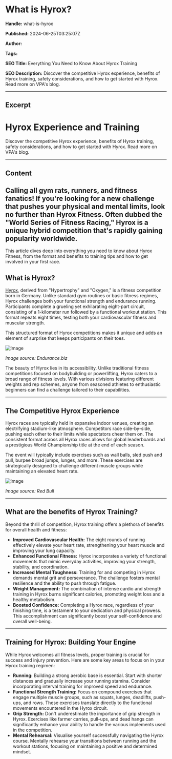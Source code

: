 # What is Hyrox?

**Handle:** what-is-hyrox

**Published:** 2024-06-25T03:25:07Z

**Author:**  

**Tags:** 

**SEO Title:** Everything You Need to Know About Hyrox Training

**SEO Description:** Discover the competitive Hyrox experience, benefits of Hyrox training, safety considerations, and how to get started with Hyrox. Read more on VPA's blog.

---

## Excerpt

# Hyrox Experience and Training

Discover the competitive Hyrox experience, benefits of Hyrox training, safety considerations, and how to get started with Hyrox. Read more on VPA's blog.

---

## Content

## Calling all gym rats, runners, and fitness fanatics! If you're looking for a new challenge that pushes your physical and mental limits, look no further than Hyrox Fitness. Often dubbed the "World Series of Fitness Racing," **Hyrox** is a unique hybrid competition that's rapidly gaining popularity worldwide.

This article dives deep into everything you need to know about Hyrox Fitness, from the format and benefits to training tips and how to get involved in your first race.

## What is Hyrox?

[Hyrox](https://hyrox.com/the-fitness-race/), derived from "Hypertrophy" and "Oxygen," is a fitness competition born in Germany. Unlike standard gym routines or basic fitness regimes, Hyrox challenges both your functional strength and endurance running. Participants complete a grueling yet exhilarating eight-part circuit, consisting of a 1-kilometer run followed by a functional workout station. This format repeats eight times, testing both your cardiovascular fitness and muscular strength.

This structured format of Hyrox competitions makes it unique and adds an element of surprise that keeps participants on their toes.

![Image](https://i.shgcdn.com/68c53d00-5f39-404e-a84d-350e1b1871fd/-/format/auto/-/preview/3000x3000/-/quality/lighter/)

*Image source: Endurance.biz*

The beauty of Hyrox lies in its accessibility. Unlike traditional fitness competitions focused on bodybuilding or powerlifting, Hyrox caters to a broad range of fitness levels. With various divisions featuring different weights and rep schemes, anyone from seasoned athletes to enthusiastic beginners can find a challenge tailored to their capabilities.

---

## The Competitive Hyrox Experience

Hyrox races are typically held in expansive indoor venues, creating an electrifying stadium-like atmosphere. Competitors race side-by-side, pushing each other to their limits while spectators cheer them on. The consistent format across all Hyrox races allows for global leaderboards and a prestigious World Championship title at the end of each season.

The event will typically include exercises such as wall balls, sled push and pull, burpee broad jumps, lunges, and more. These exercises are strategically designed to challenge different muscle groups while maintaining an elevated heart rate.

![Image](https://i.shgcdn.com/30f29b90-e159-4ec7-8919-881748fc149b/-/format/auto/-/preview/3000x3000/-/quality/lighter/)

*Image source: Red Bull*

---

## What are the benefits of Hyrox Training?

Beyond the thrill of competition, Hyrox training offers a plethora of benefits for overall health and fitness:

- **Improved Cardiovascular Health:** The eight rounds of running effectively elevate your heart rate, strengthening your heart muscle and improving your lung capacity.
- **Enhanced Functional Fitness:** Hyrox incorporates a variety of functional movements that mimic everyday activities, improving your strength, stability, and coordination.
- **Increased Mental Toughness:** Training for and competing in Hyrox demands mental grit and perseverance. The challenge fosters mental resilience and the ability to push through fatigue.
- **Weight Management:** The combination of intense cardio and strength training in Hyrox burns significant calories, promoting weight loss and a healthy metabolism.
- **Boosted Confidence:** Completing a Hyrox race, regardless of your finishing time, is a testament to your dedication and physical prowess. This accomplishment can significantly boost your self-confidence and overall well-being.

---

## Training for Hyrox: Building Your Engine

While Hyrox welcomes all fitness levels, proper training is crucial for success and injury prevention. Here are some key areas to focus on in your Hyrox training regimen:

- **Running:** Building a strong aerobic base is essential. Start with shorter distances and gradually increase your running stamina. Consider incorporating interval training for improved speed and endurance.
- **Functional Strength Training:** Focus on compound exercises that engage multiple muscle groups, such as squats, lunges, deadlifts, push-ups, and rows. These exercises translate directly to the functional movements encountered in the Hyrox circuit.
- **Grip Strength:** Don't underestimate the importance of grip strength in Hyrox. Exercises like farmer carries, pull-ups, and dead hangs can significantly enhance your ability to handle the various implements used in the competition.
- **Mental Rehearsal:** Visualise yourself successfully navigating the Hyrox course. Mentally rehearse your transitions between running and the workout stations, focusing on maintaining a positive and determined mindset.

